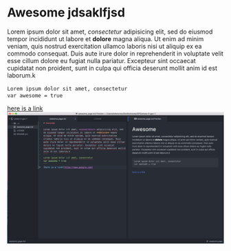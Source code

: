 # Awesome jdsaklfjsd

Lorem ipsum dolor sit amet, *consectetur* adipisicing elit, sed do eiusmod tempor incididunt ut labore et **dolore** magna aliqua. Ut enim ad minim veniam, quis nostrud exercitation ullamco laboris nisi ut aliquip ex ea commodo consequat. Duis aute irure dolor in reprehenderit in voluptate velit esse cillum dolore eu fugiat nulla pariatur. Excepteur sint occaecat cupidatat non proident, sunt in culpa qui officia deserunt mollit anim id est laborum.k
```
Lorem ipsum dolor sit amet, consectetur
var awesome = true
```
[here is a link](http://www.google.com)
![image](awesome.png)
